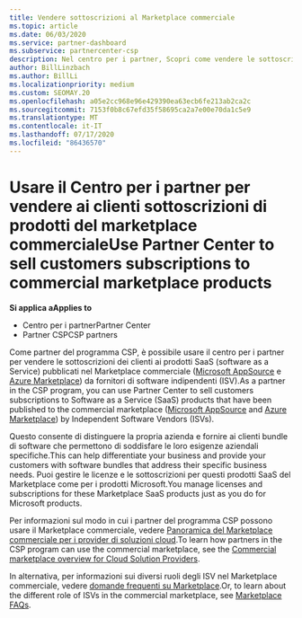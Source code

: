 ```yaml
---
title: Vendere sottoscrizioni al Marketplace commerciale
ms.topic: article
ms.date: 06/03/2020
ms.service: partner-dashboard
ms.subservice: partnercenter-csp
description: Nel centro per i partner, Scopri come vendere le sottoscrizioni dei clienti ai prodotti SaaS pubblicati nel Marketplace commerciale da fornitori di software indipendenti (ISV).
author: BillLinzbach
ms.author: BillLi
ms.localizationpriority: medium
ms.custom: SEOMAY.20
ms.openlocfilehash: a05e2cc968e96e429390ea63ecb6fe213ab2ca2c
ms.sourcegitcommit: 7153f0b8c67efd35f58695ca2a7e00e70da1c5e9
ms.translationtype: MT
ms.contentlocale: it-IT
ms.lasthandoff: 07/17/2020
ms.locfileid: "86436570"
---
```

# <a name="use-partner-center-to-sell-customers-subscriptions-to-commercial-marketplace-products"></a><span data-ttu-id="e571e-103">Usare il Centro per i partner per vendere ai clienti sottoscrizioni di prodotti del marketplace commerciale</span><span class="sxs-lookup"><span data-stu-id="e571e-103">Use Partner Center to sell customers subscriptions to commercial marketplace products</span></span>

<span data-ttu-id="e571e-104">**Si applica a**</span><span class="sxs-lookup"><span data-stu-id="e571e-104">**Applies to**</span></span>

- <span data-ttu-id="e571e-105">Centro per i partner</span><span class="sxs-lookup"><span data-stu-id="e571e-105">Partner Center</span></span>
- <span data-ttu-id="e571e-106">Partner CSP</span><span class="sxs-lookup"><span data-stu-id="e571e-106">CSP partners</span></span>

<span data-ttu-id="e571e-107">Come partner del programma CSP, è possibile usare il centro per i partner per vendere le sottoscrizioni dei clienti ai prodotti SaaS (software as a Service) pubblicati nel Marketplace commerciale ([Microsoft AppSource](https://appsource.microsoft.com/) e [Azure Marketplace](https://azuremarketplace.microsoft.com/)) da fornitori di software indipendenti (ISV).</span><span class="sxs-lookup"><span data-stu-id="e571e-107">As a partner in the CSP program, you can use Partner Center to sell customers subscriptions to Software as a Service (SaaS) products that have been published to the commercial marketplace ([Microsoft AppSource](https://appsource.microsoft.com/) and [Azure Marketplace](https://azuremarketplace.microsoft.com/)) by Independent Software Vendors (ISVs).</span></span>

<span data-ttu-id="e571e-108">Questo consente di distinguere la propria azienda e fornire ai clienti bundle di software che permettono di soddisfare le loro esigenze aziendali specifiche.</span><span class="sxs-lookup"><span data-stu-id="e571e-108">This can help differentiate your business and provide your customers with software bundles that address their specific business needs.</span></span> <span data-ttu-id="e571e-109">Puoi gestire le licenze e le sottoscrizioni per questi prodotti SaaS del Marketplace come per i prodotti Microsoft.</span><span class="sxs-lookup"><span data-stu-id="e571e-109">You manage licenses and subscriptions for these Marketplace SaaS products just as you do for Microsoft products.</span></span>

<span data-ttu-id="e571e-110">Per informazioni sul modo in cui i partner del programma CSP possono usare il Marketplace commerciale, vedere [Panoramica del Marketplace commerciale per i provider di soluzioni cloud](csp-commercial-marketplace-overview.md).</span><span class="sxs-lookup"><span data-stu-id="e571e-110">To learn how partners in the CSP program can use the commercial marketplace, see the [Commercial marketplace overview for Cloud Solution Providers](csp-commercial-marketplace-overview.md).</span></span>

<span data-ttu-id="e571e-111">In alternativa, per informazioni sui diversi ruoli degli ISV nel Marketplace commerciale, vedere [domande frequenti su Marketplace](https://docs.microsoft.com/azure/marketplace/marketplace-faq-publisher-guide).</span><span class="sxs-lookup"><span data-stu-id="e571e-111">Or, to learn about the different role of ISVs in the commercial marketplace, see [Marketplace FAQs](https://docs.microsoft.com/azure/marketplace/marketplace-faq-publisher-guide).</span></span>
